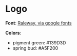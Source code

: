 # Logo

**Font**: [Raleway, via google fonts](https://fonts.google.com/specimen/Raleway)

**Colors**:
- pigment green: #139D3D
- spring bud: #A5F200
  
